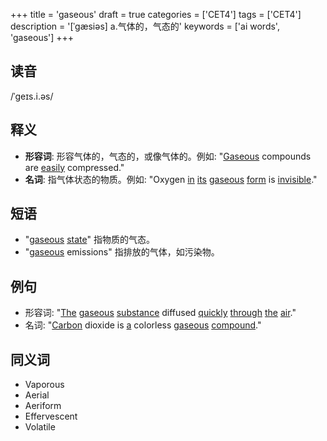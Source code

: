 +++
title = 'gaseous'
draft = true
categories = ['CET4']
tags = ['CET4']
description = '[ˈgæsiəs] a.气体的，气态的'
keywords = ['ai words', 'gaseous']
+++

## 读音
/ˈɡeɪs.i.əs/

## 释义
- **形容词**: 形容气体的，气态的，或像气体的。例如: "[Gaseous](/post/gaseous/) compounds are [easily](/post/easily/) compressed."
- **名词**: 指气体状态的物质。例如: "Oxygen [in](/post/in/) [its](/post/its/) [gaseous](/post/gaseous/) [form](/post/form/) is [invisible](/post/invisible/)."

## 短语
- "[gaseous](/post/gaseous/) [state](/post/state/)" 指物质的气态。
- "[gaseous](/post/gaseous/) emissions" 指排放的气体，如污染物。

## 例句
- 形容词: "[The](/post/the/) [gaseous](/post/gaseous/) [substance](/post/substance/) diffused [quickly](/post/quickly/) [through](/post/through/) [the](/post/the/) [air](/post/air/)."
- 名词: "[Carbon](/post/carbon/) dioxide is [a](/post/a/) colorless [gaseous](/post/gaseous/) [compound](/post/compound/)."

## 同义词
- Vaporous
- Aerial
- Aeriform
- Effervescent
- Volatile
